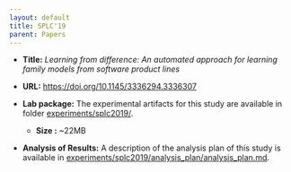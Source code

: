 ```yaml
---
layout: default
title: SPLC'19
parent: Papers
---
```


- <b>Title:</b> <i>Learning from difference: An automated approach for learning family models from software product lines</i> 
- <b>URL:</b> <https://doi.org/10.1145/3336294.3336307>
- <b>Lab package:</b> The experimental artifacts for this study are available in folder [experiments/splc2019/](https://github.com/damascenodiego/learningFFSM/tree/master/experiments/splc2019).
    - <b>Size :</b> ~22MB

- <b>Analysis of Results:</b> A description of the analysis plan of this study is available in [experiments/splc2019/analysis_plan/analysis_plan.md](https://github.com/damascenodiego/learningFFSM/tree/master/experiments/splc2019/analysis_plan/analysis_plan.md).

